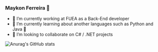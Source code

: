 ### Maykon Ferreira 👋 

- 🔭 I’m currently working at FUEA as a Back-End developer
- 🌱 I’m currently learning about another languages such as Python and Java 👀
- 👯 I’m looking to collaborate on C# / .NET projects 


![Anurag's GitHub stats](https://github-readme-stats.vercel.app/api?username=MaykonFerrero&show_icons=true&theme=radical)




